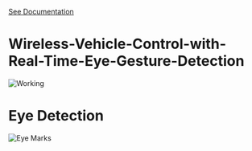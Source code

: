 [See Documentation](https://docs.google.com/document/d/1ocJ4wIJBMqMtmYMYaH1odPi6GwctDy2f/edit?usp=sharing&ouid=109893204162252245257&rtpof=true&sd=true)

# Wireless-Vehicle-Control-with-Real-Time-Eye-Gesture-Detection

![Working](https://github.com/snahal04/Wireless-Vehicle-Control-with-Real-Time-Eye-Gesture-Detection/assets/77937488/9b76549d-0813-4e56-b121-dd053c602658)

# Eye Detection

![Eye Marks](https://github.com/snahal04/Wireless-Vehicle-Control-with-Real-Time-Eye-Gesture-Detection/assets/77937488/9e57ce22-6128-41da-9025-3fccd2f07bd6)
